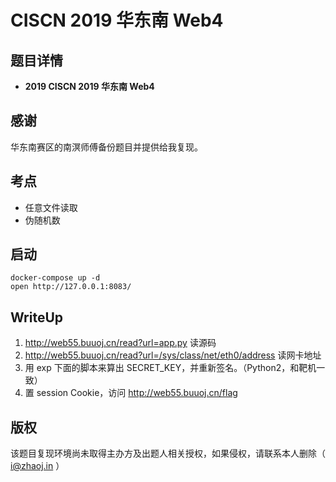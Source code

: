 # CISCN 2019 华东南 Web4

## 题目详情

- **2019 CISCN 2019 华东南 Web4**

## 感谢
华东南赛区的南溟师傅备份题目并提供给我复现。

## 考点

- 任意文件读取
- 伪随机数

## 启动

	docker-compose up -d
	open http://127.0.0.1:8083/

## WriteUp

1. http://web55.buuoj.cn/read?url=app.py 读源码
2. http://web55.buuoj.cn/read?url=/sys/class/net/eth0/address 读网卡地址
3. 用 exp 下面的脚本来算出 SECRET_KEY，并重新签名。（Python2，和靶机一致）
4. 置 session Cookie，访问 http://web55.buuoj.cn/flag

## 版权

该题目复现环境尚未取得主办方及出题人相关授权，如果侵权，请联系本人删除（ i@zhaoj.in ）
